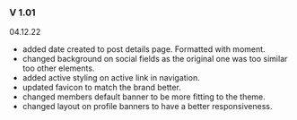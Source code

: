 ### V 1.01

04.12.22

- added date created to post details page. Formatted with moment.
- changed background on social fields as the original one was too similar too other elements.
- added active styling on active link in navigation.
- updated favicon to match the brand better.
- changed members default banner to be more fitting to the theme.
- changed layout on profile banners to have a better responsiveness.
